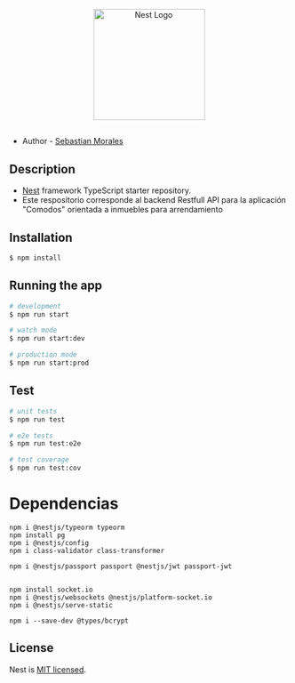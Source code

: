 <p align="center">
  <a href="http://nestjs.com/" target="blank"><img src="https://nestjs.com/img/logo-small.svg" width="200" alt="Nest Logo" /></a>
</p>

## 
- Author - [Sebastian Morales](https://www.linkedin.com/in/deivy-sebastian-morales/)


## Description

- [Nest](https://github.com/nestjs/nest) framework TypeScript starter repository.
- Este respositorio corresponde al backend Restfull API para la aplicación "Comodos" orientada a inmuebles para arrendamiento


## Installation

```bash
$ npm install
```

## Running the app

```bash
# development
$ npm run start

# watch mode
$ npm run start:dev

# production mode
$ npm run start:prod
```

## Test

```bash
# unit tests
$ npm run test

# e2e tests
$ npm run test:e2e

# test coverage
$ npm run test:cov
```

# Dependencias
```
npm i @nestjs/typeorm typeorm
npm install pg
npm i @nestjs/config
npm i class-validator class-transformer

npm i @nestjs/passport passport @nestjs/jwt passport-jwt 


npm install socket.io
npm i @nestjs/websockets @nestjs/platform-socket.io
npm i @nestjs/serve-static

npm i --save-dev @types/bcrypt
```




## License

Nest is [MIT licensed](LICENSE).

